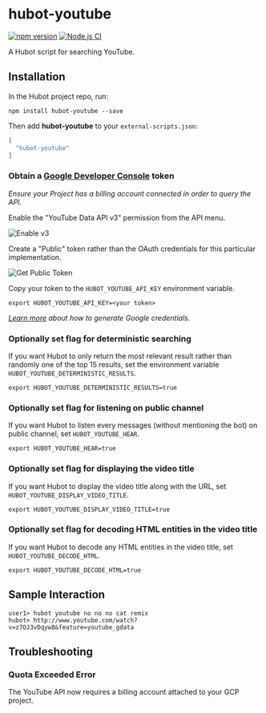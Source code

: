 # hubot-youtube

[![npm version](https://badge.fury.io/js/hubot-youtube.svg)](http://badge.fury.io/js/hubot-youtube) [![Node.js CI](https://github.com/hubot-scripts/hubot-youtube/workflows/Node.js%20CI/badge.svg)](https://github.com/hubot-scripts/hubot-youtube/actions)

A Hubot script for searching YouTube.

## Installation

In the Hubot project repo, run:

`npm install hubot-youtube --save`

Then add **hubot-youtube** to your `external-scripts.json`:

```json
[
  "hubot-youtube"
]
```

### Obtain a [Google Developer Console](https://console.developers.google.com) token

_Ensure your Project has a billing account connected in order to query the API._

Enable the "YouTube Data API v3" permission from the API menu.

![Enable v3](https://cloud.githubusercontent.com/assets/80459/7863722/8161df38-0523-11e5-931a-5c2bf6d8105b.png)

Create a "Public" token rather than the OAuth credentials for this particular implementation.

![Get Public Token](https://cloud.githubusercontent.com/assets/80459/7600553/f2fa44c2-f8d1-11e4-8edf-009c0e3f04f1.png)

Copy your token to the `HUBOT_YOUTUBE_API_KEY` environment variable.

```
export HUBOT_YOUTUBE_API_KEY=<your token>
```

_[Learn more](https://developers.google.com/console/help/new/?hl=en_US#generatingdevkeys) about how to generate Google credentials._

### Optionally set flag for deterministic searching

If you want Hubot to only return the most relevant result rather than randomly one of the top 15 results, set the environment variable `HUBOT_YOUTUBE_DETERMINISTIC_RESULTS`.

```
export HUBOT_YOUTUBE_DETERMINISTIC_RESULTS=true
```

### Optionally set flag for listening on public channel

If you want Hubot to listen every messages (without mentioning the bot) on public channel, set `HUBOT_YOUTUBE_HEAR`.

```
export HUBOT_YOUTUBE_HEAR=true
```

### Optionally set flag for displaying the video title

If you want Hubot to display the video title along with the URL, set `HUBOT_YOUTUBE_DISPLAY_VIDEO_TITLE`.

```
export HUBOT_YOUTUBE_DISPLAY_VIDEO_TITLE=true
```

### Optionally set flag for decoding HTML entities in the video title

If you want Hubot to decode any HTML entities in the video title, set `HUBOT_YOUTUBE_DECODE_HTML`.

```
export HUBOT_YOUTUBE_DECODE_HTML=true
```

## Sample Interaction

```
user1> hubot youtube no no no cat remix
hubot> http://www.youtube.com/watch?v=z7OJ3vDqyw8&feature=youtube_gdata
```

## Troubleshooting

### Quota Exceeded Error

The YouTube API now requires a billing account attached to your GCP project.